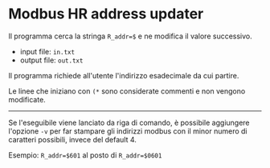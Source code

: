 # Modbus HR address updater

Il programma cerca la stringa `R_addr=$` e ne modifica il valore successivo.

* input file: `in.txt`
* output file: `out.txt`

Il programma richiede all'utente l'indirizzo esadecimale da cui partire.

Le linee che iniziano con `(*` sono considerate commenti e non vengono modificate.

---

Se l'eseguibile viene lanciato da riga di comando, è possibile aggiungere l'opzione
`-v` per far stampare gli indirizzi modbus con il minor numero di caratteri possibili,
invece del default 4.

Esempio: `R_addr=$601` al posto di `R_addr=$0601`
